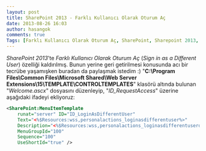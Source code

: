 ```yaml
---
layout: post
title: SharePoint 2013 - Farklı Kullanıcı Olarak Oturum Aç
date: 2013-08-26 16:03
author: hasangok
comments: true
Tags: [Farklı Kullanıcı Olarak Oturum Aç, SharePoint, Sharepoint 2013, Sign in as Different User]
---
```

*SharePoint 2013*'te *Farklı Kullanıcı Olarak Oturum Aç* (*Sign in as a Different User*) özelliği kaldırılmış. Bunun yerine geri getirilmesi konusunda acı bir tecrübe yaşamışken buradan da paylaşmak istedim :)
"**C:\Program Files\Common Files\Microsoft Shared\Web Server Extensions\15\TEMPLATE\CONTROLTEMPLATES**" klasörü altında bulunan "*Welcome.ascx*" dosyasını düzenleyip, "*ID_RequestAccess*" üzerine aşağıdaki ifadeyi ekliyoruz:

```xml
<SharePoint:MenuItemTemplate
    runat="server" ID="ID_LoginAsDifferentUser"
    Text="<%$Resources:wss,personalactions_loginasdifferentuser%>"
    Description="<%$Resources:wss,personalactions_loginasdifferentuserdescription%>"
    MenuGroupId="100"
    Sequence="100"
    UseShortId="true" />
```
